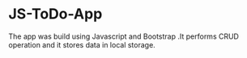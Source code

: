 # JS-ToDo-App

The app was build using Javascript and Bootstrap .It performs CRUD operation and it stores data in local storage.
